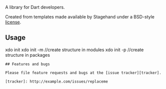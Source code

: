 A library for Dart developers.

Created from templates made available by Stagehand under a BSD-style
[license](https://github.com/dart-lang/stagehand/blob/master/LICENSE).

## Usage

xdo init 
xdo init -m //create structure in modules
xdo init -p //create structure in packages
```
## Features and bugs

Please file feature requests and bugs at the [issue tracker][tracker].

[tracker]: http://example.com/issues/replaceme
